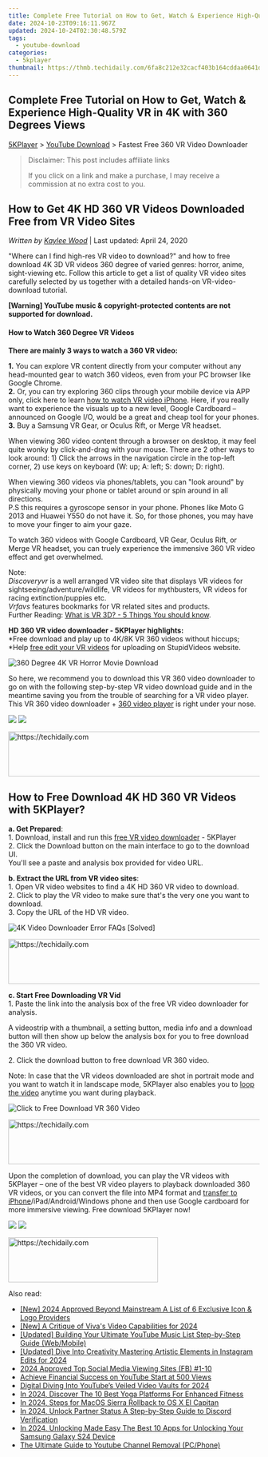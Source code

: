 ```yaml
---
title: Complete Free Tutorial on How to Get, Watch & Experience High-Quality VR in 4K with 360 Degrees Views
date: 2024-10-23T09:16:11.967Z
updated: 2024-10-24T02:30:48.579Z
tags:
  - youtube-download
categories:
  - 5kplayer
thumbnail: https://thmb.techidaily.com/6fa8c212e32cacf403b164cddaa0641d8c8c9740158f0e616afbd57801dea413.jpg
---
```


## Complete Free Tutorial on How to Get, Watch & Experience High-Quality VR in 4K with 360 Degrees Views

[5KPlayer](https://tools.techidaily.com/5kplayer/products/) \> [YouTube Download](https://tools.techidaily.com/5kplayer/youtube-download/) \> Fastest Free 360 VR Video Downloader

>  Disclaimer: This post includes affiliate links
>
>  If you click on a link and make a purchase, I may receive a commission at no extra cost to you.
>

## How to Get 4K HD 360 VR Videos Downloaded Free from VR Video Sites

 _Written by [Kaylee Wood](https://www.quora.com/profile/Amanda-Hu-21)_ | Last updated: April 24, 2020 

"Where can I find high-res VR video to download?" and how to free download 4K 3D VR videos 360 degree of varied genres: horror, anime, sight-viewing etc. Follow this article to get a list of quality VR video sites carefully selected by us together with a detailed hands-on VR-video-download tutorial. 

**\[Warning\] YouTube music & copyright-protected contents are not supported for download.**

#### **How to Watch 360 Degree VR Videos**

**There are mainly 3 ways to watch a 360 VR video:** 

**1\.** You can explore VR content directly from your computer without any head-mounted gear to watch 360 videos, even from your PC browser like Google Chrome.   
**2.** Or, you can try exploring 360 clips through your mobile device via APP only, click here to learn [how to watch VR video iPhone](https://tools.techidaily.com/5kplayer/youtube-download/). Here, if you really want to experience the visuals up to a new level, Google Cardboard – announced on Google I/O, would be a great and cheap tool for your phones.  
**3.** Buy a Samsung VR Gear, or Oculus Rift, or Merge VR headset.

When viewing 360 video content through a browser on desktop, it may feel quite wonky by click-and-drag with your mouse. There are 2 other ways to look around: 1) Click the arrows in the navigation circle in the top-left corner, 2) use keys on keyboard (W: up; A: left; S: down; D: right).

When viewing 360 videos via phones/tablets, you can "look around" by physically moving your phone or tablet around or spin around in all directions.   
P.S this requires a gyroscope sensor in your phone. Phones like Moto G 2013 and Huawei Y550 do not have it. So, for those phones, you may have to move your finger to aim your gaze.

To watch 360 videos with Google Cardboard, VR Gear, Oculus Rift, or Merge VR headset, you can truely experience the immensive 360 VR video effect and get overwhelmed.

Note:   
_Discoveryvr_ is a well arranged VR video site that displays VR videos for sightseeing/adventure/wildlife, VR videos for mythbusters, VR videos for racing extinction/puppies etc.   
_Vrfavs_ features bookmarks for VR related sites and products.  
Further Reading: [What is VR 3D? - 5 Things You should know](https://tools.techidaily.com/5kplayer/video-music-player/).

**HD 360 VR video downloader - 5KPlayer highlights:**  
\*Free download and play up to 4K/8K VR 360 videos without hiccups;   
\*Help [free edit your VR videos](https://tools.techidaily.com/5kplayer/video-music-player/) for uploading on StupidVideos website.

![360 Degree 4K VR Horror Movie Download](https://www.5kplayer.com/youtube-download/img/vr-video-download-zjy-000.jpg) 

So here, we recommend you to download this VR 360 video downloader to go on with the following step-by-step VR video download guide and in the meantime saving you from the trouble of searching for a VR video player. This VR 360 video downloader + [360 video player](https://tools.techidaily.com/5kplayer/video-music-player/) is right under your nose.

[![](https://www.5kplayer.com/youtube-download/../button/freedownwhitewin.png)](https://tools.techidaily.com/5kplayer/products/) [![](https://www.5kplayer.com/youtube-download/../button/freedownbackmac.png)](https://tools.techidaily.com/5kplayer/products/) 

<!-- affiliate ads begin -->
<a href="https://appsumo.8odi.net/c/5597632/2087484/7443" target="_top" id="2087484">
  <img src="//a.impactradius-go.com/display-ad/7443-2087484" border="0" alt="https://techidaily.com" width="728" height="90"/>
</a>
<img height="0" width="0" src="https://appsumo.8odi.net/i/5597632/2087484/7443" style="position:absolute;visibility:hidden;" border="0" />
<!-- affiliate ads end -->

##  How to Free Download 4K HD 360 VR Videos with 5KPlayer?

**a. Get Prepared**:  
 1\. Download, install and run this [free VR video downloader](https://tools.techidaily.com/5kplayer/youtube-download/) \- 5KPlayer  
 2\. Click the Download button on the main interface to go to the download UI.  
 You'll see a paste and analysis box provided for video URL.

**b. Extract the URL from VR video sites**:  
 1\. Open VR video websites to find a 4K HD 360 VR video to download.  
 2\. Click to play the VR video to make sure that's the very one you want to download.  
 3\. Copy the URL of the HD VR video.

![4K Video Downloader Error FAQs [Solved]](https://www.5kplayer.com/youtube-download/img/download-captain-america.jpg)

<!-- affiliate ads begin -->
<a href="https://appsumo.8odi.net/c/5597632/2151860/7443" target="_top" id="2151860">
  <img src="//a.impactradius-go.com/display-ad/7443-2151860" border="0" alt="https://techidaily.com" width="728" height="90"/>
</a>
<img height="0" width="0" src="https://appsumo.8odi.net/i/5597632/2151860/7443" style="position:absolute;visibility:hidden;" border="0" />
<!-- affiliate ads end -->

**c. Start Free Downloading VR Vid**   
 1\. Paste the link into the analysis box of the free VR video downloader for analysis.

A videostrip with a thumbnail, a setting button, media info and a download button will then show up below the analysis box for you to free download the 360 VR video.

2\. Click the download button to free download VR 360 video.

Note: In case that the VR videos downloaded are shot in portrait mode and you want to watch it in landscape mode, 5KPlayer also enables you to [loop the video](https://tools.techidaily.com/5kplayer/video-music-player/) anytime you want during playback.

![Click to Free Download VR 360 Video](https://www.5kplayer.com/youtube-download/img/vr-sites-zjy-008.jpg) 

<!-- affiliate ads begin -->
<a href="https://appsumo.8odi.net/c/5597632/2043596/7443" target="_top" id="2043596">
  <img src="//a.impactradius-go.com/display-ad/7443-2043596" border="0" alt="https://techidaily.com" width="728" height="90"/>
</a>
<img height="0" width="0" src="https://appsumo.8odi.net/i/5597632/2043596/7443" style="position:absolute;visibility:hidden;" border="0" />
<!-- affiliate ads end -->

Upon the completion of download, you can play the VR videos with 5KPlayer – one of the best VR video players to playback downloaded 360 VR videos, or you can convert the file into MP4 format and [transfer to iPhone](https://tools.techidaily.com/5kplayer/youtube-download/)/iPad/Android/Windows phone and then use Google cardboard for more immersive viewing. Free download 5KPlayer now!

[![](https://www.5kplayer.com/youtube-download/../button/freedownwhitewin.png)](https://tools.techidaily.com/5kplayer/products/) [![](https://www.5kplayer.com/youtube-download/../button/freedownbackmac.png)](https://tools.techidaily.com/5kplayer/products/)

<!-- affiliate ads begin -->
<a href="https://aligracehair.sjv.io/c/5597632/1997643/19272" target="_top" id="1997643">
  <img src="//a.impactradius-go.com/display-ad/19272-1997643" border="0" alt="https://techidaily.com" width="300" height="90"/>
</a>
<img height="0" width="0" src="https://aligracehair.sjv.io/i/5597632/1997643/19272" style="position:absolute;visibility:hidden;" border="0" />
<!-- affiliate ads end -->

<ins class="adsbygoogle"
     style="display:block"
     data-ad-format="autorelaxed"
     data-ad-client="ca-pub-7571918770474297"
     data-ad-slot="1223367746"></ins>

<ins class="adsbygoogle"
     style="display:block"
     data-ad-client="ca-pub-7571918770474297"
     data-ad-slot="8358498916"
     data-ad-format="auto"
     data-full-width-responsive="true"></ins>

<span class="atpl-alsoreadstyle">Also read:</span>
<div><ul>
<li><a href="https://youtube-zero.techidaily.com/024-approved-beyond-mainstream-a-list-of-6-exclusive-icon-and-logo-providers/"><u>[New] 2024 Approved Beyond Mainstream A List of 6 Exclusive Icon & Logo Providers</u></a></li>
<li><a href="https://fox-friendly.techidaily.com/new-a-critique-of-vivas-video-capabilities-for-2024/"><u>[New] A Critique of Viva's Video Capabilities for 2024</u></a></li>
<li><a href="https://youtube-video-recordings.techidaily.com/updated-building-your-ultimate-youtube-music-list-step-by-step-guide-webmobile/"><u>[Updated] Building Your Ultimate YouTube Music List Step-by-Step Guide (Web/Mobile)</u></a></li>
<li><a href="https://instagram-video-recordings.techidaily.com/updated-dive-into-creativity-mastering-artistic-elements-in-instagram-edits-for-2024/"><u>[Updated] Dive Into Creativity Mastering Artistic Elements in Instagram Edits for 2024</u></a></li>
<li><a href="https://facebook-video-content.techidaily.com/2024-approved-top-social-media-viewing-sites-fb-1-10/"><u>2024 Approved Top Social Media Viewing Sites (FB) #1-10</u></a></li>
<li><a href="https://youtube-video-recordings.techidaily.com/achieve-financial-success-on-youtube-start-at-500-views/"><u>Achieve Financial Success on YouTube Start at 500 Views</u></a></li>
<li><a href="https://youtube-video-recordings.techidaily.com/digital-diving-into-youtubes-veiled-video-vaults-for-2024/"><u>Digital Diving Into YouTube’s Veiled Video Vaults for 2024</u></a></li>
<li><a href="https://youtube-video-recordings.techidaily.com/in-2024-discover-the-10-best-yoga-platforms-for-enhanced-fitness/"><u>In 2024, Discover The 10 Best Yoga Platforms For Enhanced Fitness</u></a></li>
<li><a href="https://fox-links.techidaily.com/in-2024-steps-for-macos-sierra-rollback-to-os-x-el-capitan/"><u>In 2024, Steps for MacOS Sierra Rollback to OS X El Capitan</u></a></li>
<li><a href="https://discord-videos.techidaily.com/in-2024-unlock-partner-status-a-step-by-step-guide-to-discord-verification/"><u>In 2024, Unlock Partner Status A Step-by-Step Guide to Discord Verification</u></a></li>
<li><a href="https://android-unlock.techidaily.com/in-2024-unlocking-made-easy-the-best-10-apps-for-unlocking-your-samsung-galaxy-s24-device-by-drfone-android/"><u>In 2024, Unlocking Made Easy The Best 10 Apps for Unlocking Your Samsung Galaxy S24 Device</u></a></li>
<li><a href="https://youtube-video-recordings.techidaily.com/the-ultimate-guide-to-youtube-channel-removal-pcphone/"><u>The Ultimate Guide to Youtube Channel Removal (PC/Phone)</u></a></li>
</ul></div>


